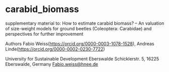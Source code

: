 # carabid_biomass
supplementary material to: How to estimate carabid biomass? – An valuation of size-weight models for ground beetles (Coleoptera: Carabidae) and perspectives for further improvement

Authors
Fabio Weiss(https://orcid.org/0000-0003-1078-1528), 
Andreas Linde(https://orcid.org/0000-0002-0230-7722) 

University for Sustainable Development Eberswalde
Schicklerstr. 5, 16225 Eberswalde, Germany
Fabio.weiss@hnee.de
